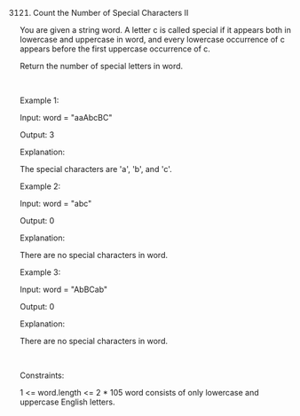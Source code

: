 3121. Count the Number of Special Characters II

You are given a string word. A letter c is called special if it appears both in lowercase and uppercase in word, and every lowercase occurrence of c appears before the first uppercase occurrence of c.

Return the number of special letters in word.

 

Example 1:

Input: word = "aaAbcBC"

Output: 3

Explanation:

The special characters are 'a', 'b', and 'c'.

Example 2:

Input: word = "abc"

Output: 0

Explanation:

There are no special characters in word.

Example 3:

Input: word = "AbBCab"

Output: 0

Explanation:

There are no special characters in word.

 

Constraints:

1 <= word.length <= 2 * 105
word consists of only lowercase and uppercase English letters.